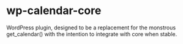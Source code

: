 wp-calendar-core
================

WordPress plugin, designed to be a replacement for the monstrous get_calendar() with the intention to integrate with core when stable.
